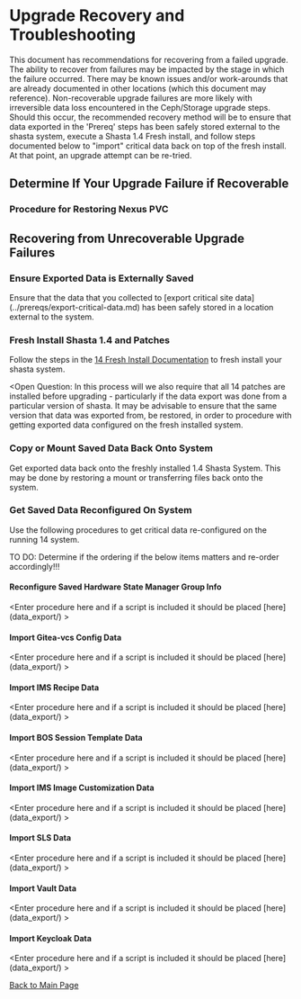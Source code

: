 # Upgrade Recovery and Troubleshooting

This document has recommendations for recovering from a failed upgrade.  The ability to recover from failures may be impacted by the stage in which the failure occurred.  There may be known issues and/or work-arounds that are already documented in other locations (which this document may reference).  Non-recoverable upgrade failures are more likely with irreversible data loss encountered in the Ceph/Storage upgrade steps.  Should this occur, the recommended recovery method will be to ensure that data exported in the 'Prereq' steps has been safely stored external to the shasta system, execute a Shasta 1.4 Fresh install, and follow steps documented below to "import" critical data back on top of the fresh install.  At that point, an upgrade attempt can be re-tried.

## Determine If Your Upgrade Failure if Recoverable

<Steps TBD to determine what consititues an Unrecoverable Upgrade failure.>

### Procedure for Restoring Nexus PVC

<Enter procedure here or link to script>


## Recovering from Unrecoverable Upgrade Failures

### Ensure Exported Data is Externally Saved
Ensure that the data that you collected to [export critical site data] (../prereqs/export-critical-data.md) has been safely stored in a location external to the system.


### Fresh Install Shasta 1.4 and Patches
Follow the steps in the [14 Fresh Install Documentation](../../../docs-csm-install) to fresh install your shasta system.

<Open Question:  In this process will we also require that all 14 patches are installed before upgrading - particularly if the data export was done from a particular version of shasta.  It may be advisable to ensure that the same version that data was exported from, be restored, in order to procedure with getting exported data configured on the fresh installed system.


### Copy or Mount Saved Data Back Onto System

Get exported data back onto the freshly installed 1.4 Shasta System. This may be done by restoring a mount or transferring files back onto the system.


### Get Saved Data Reconfigured On System

Use the following procedures to get critical data re-configured on the running 14 system.

TO DO:  Determine if the ordering if the below items matters and re-order accordingly!!!

#### Reconfigure Saved Hardware State Manager Group Info

<Enter procedure here and if a script is included it should be placed [here] (data_export/<scriptname>) >


#### Import Gitea-vcs Config Data

<Enter procedure here and if a script is included it should be placed [here] (data_export/<scriptname>) >


#### Import IMS Recipe Data

<Enter procedure here and if a script is included it should be placed [here] (data_export/<scriptname>) >


#### Import BOS Session Template Data

<Enter procedure here and if a script is included it should be placed [here] (data_export/<scriptname>) >


#### Import IMS Image Customization Data

<Enter procedure here and if a script is included it should be placed [here] (data_export/<scriptname>) >


#### Import SLS Data

<Enter procedure here and if a script is included it should be placed [here] (data_export/<scriptname>) >


#### Import Vault Data

<Enter procedure here and if a script is included it should be placed [here] (data_export/<scriptname>) >


#### Import Keycloak Data

<Enter procedure here and if a script is included it should be placed [here] (data_export/<scriptname>) >



[Back to Main Page](../../README.md)
